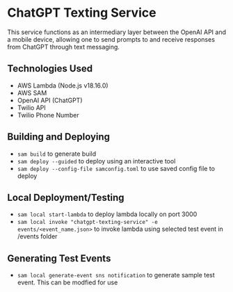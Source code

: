 # ChatGPT Texting Service

This service functions as an intermediary layer between the OpenAI API and a mobile device, allowing one to send prompts to and receive responses from ChatGPT through text messaging.

## Technologies Used
- AWS Lambda (Node.js v18.16.0)
- AWS SAM
- OpenAI API (ChatGPT)
- Twilio API
- Twilio Phone Number

## Building and Deploying
- `sam build` to generate build
- `sam deploy --guided` to deploy using an interactive tool
- `sam deploy --config-file samconfig.toml` to use saved config file to deploy


## Local Deployment/Testing
- `sam local start-lambda` to deploy lambda locally on port 3000
- `sam local invoke "chatgpt-texting-service" -e  events/<event_name.json>` to invoke lambda using selected test event in /events folder


## Generating Test Events
- `sam local generate-event sns notification` to generate sample test event. This can be modfied for use